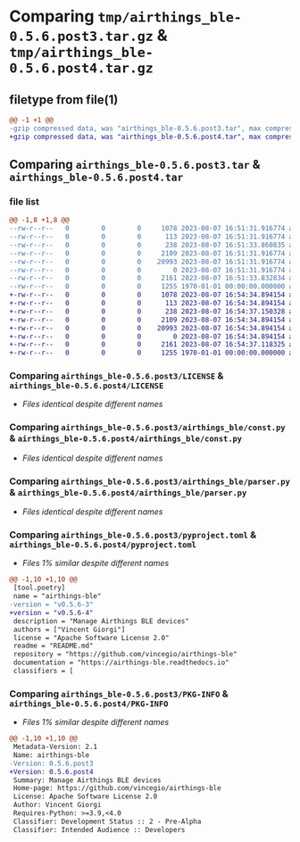 # Comparing `tmp/airthings_ble-0.5.6.post3.tar.gz` & `tmp/airthings_ble-0.5.6.post4.tar.gz`

## filetype from file(1)

```diff
@@ -1 +1 @@
-gzip compressed data, was "airthings_ble-0.5.6.post3.tar", max compression
+gzip compressed data, was "airthings_ble-0.5.6.post4.tar", max compression
```

## Comparing `airthings_ble-0.5.6.post3.tar` & `airthings_ble-0.5.6.post4.tar`

### file list

```diff
@@ -1,8 +1,8 @@
--rw-r--r--   0        0        0     1078 2023-08-07 16:51:31.916774 airthings_ble-0.5.6.post3/LICENSE
--rw-r--r--   0        0        0      113 2023-08-07 16:51:31.916774 airthings_ble-0.5.6.post3/README.md
--rw-r--r--   0        0        0      238 2023-08-07 16:51:33.860835 airthings_ble-0.5.6.post3/airthings_ble/__init__.py
--rw-r--r--   0        0        0     2109 2023-08-07 16:51:31.916774 airthings_ble-0.5.6.post3/airthings_ble/const.py
--rw-r--r--   0        0        0    20993 2023-08-07 16:51:31.916774 airthings_ble-0.5.6.post3/airthings_ble/parser.py
--rw-r--r--   0        0        0        0 2023-08-07 16:51:31.916774 airthings_ble-0.5.6.post3/airthings_ble/py.typed
--rw-r--r--   0        0        0     2161 2023-08-07 16:51:33.832834 airthings_ble-0.5.6.post3/pyproject.toml
--rw-r--r--   0        0        0     1255 1970-01-01 00:00:00.000000 airthings_ble-0.5.6.post3/PKG-INFO
+-rw-r--r--   0        0        0     1078 2023-08-07 16:54:34.894154 airthings_ble-0.5.6.post4/LICENSE
+-rw-r--r--   0        0        0      113 2023-08-07 16:54:34.894154 airthings_ble-0.5.6.post4/README.md
+-rw-r--r--   0        0        0      238 2023-08-07 16:54:37.150328 airthings_ble-0.5.6.post4/airthings_ble/__init__.py
+-rw-r--r--   0        0        0     2109 2023-08-07 16:54:34.894154 airthings_ble-0.5.6.post4/airthings_ble/const.py
+-rw-r--r--   0        0        0    20993 2023-08-07 16:54:34.894154 airthings_ble-0.5.6.post4/airthings_ble/parser.py
+-rw-r--r--   0        0        0        0 2023-08-07 16:54:34.894154 airthings_ble-0.5.6.post4/airthings_ble/py.typed
+-rw-r--r--   0        0        0     2161 2023-08-07 16:54:37.118325 airthings_ble-0.5.6.post4/pyproject.toml
+-rw-r--r--   0        0        0     1255 1970-01-01 00:00:00.000000 airthings_ble-0.5.6.post4/PKG-INFO
```

### Comparing `airthings_ble-0.5.6.post3/LICENSE` & `airthings_ble-0.5.6.post4/LICENSE`

 * *Files identical despite different names*

### Comparing `airthings_ble-0.5.6.post3/airthings_ble/const.py` & `airthings_ble-0.5.6.post4/airthings_ble/const.py`

 * *Files identical despite different names*

### Comparing `airthings_ble-0.5.6.post3/airthings_ble/parser.py` & `airthings_ble-0.5.6.post4/airthings_ble/parser.py`

 * *Files identical despite different names*

### Comparing `airthings_ble-0.5.6.post3/pyproject.toml` & `airthings_ble-0.5.6.post4/pyproject.toml`

 * *Files 1% similar despite different names*

```diff
@@ -1,10 +1,10 @@
 [tool.poetry]
 name = "airthings-ble"
-version = "v0.5.6-3"
+version = "v0.5.6-4"
 description = "Manage Airthings BLE devices"
 authors = ["Vincent Giorgi"]
 license = "Apache Software License 2.0"
 readme = "README.md"
 repository = "https://github.com/vincegio/airthings-ble"
 documentation = "https://airthings-ble.readthedocs.io"
 classifiers = [
```

### Comparing `airthings_ble-0.5.6.post3/PKG-INFO` & `airthings_ble-0.5.6.post4/PKG-INFO`

 * *Files 1% similar despite different names*

```diff
@@ -1,10 +1,10 @@
 Metadata-Version: 2.1
 Name: airthings-ble
-Version: 0.5.6.post3
+Version: 0.5.6.post4
 Summary: Manage Airthings BLE devices
 Home-page: https://github.com/vincegio/airthings-ble
 License: Apache Software License 2.0
 Author: Vincent Giorgi
 Requires-Python: >=3.9,<4.0
 Classifier: Development Status :: 2 - Pre-Alpha
 Classifier: Intended Audience :: Developers
```

